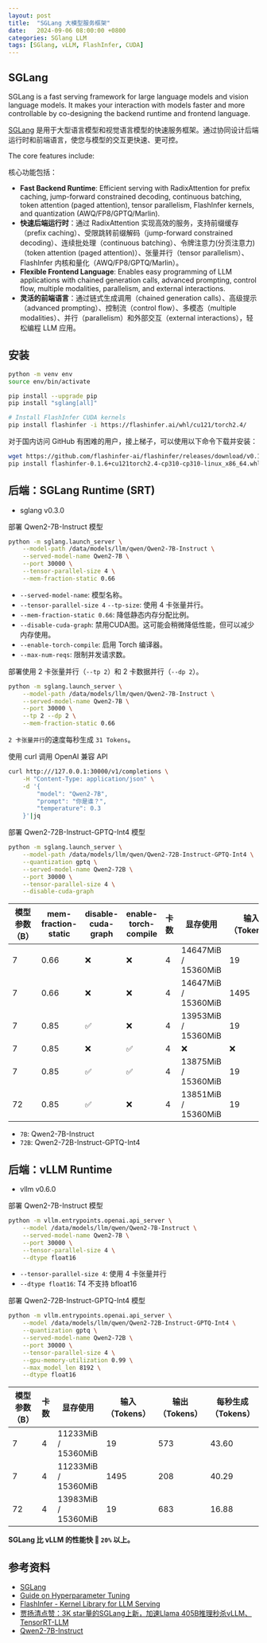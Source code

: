 ```yaml
---
layout: post
title:  "SGLang 大模型服务框架"
date:   2024-09-06 08:00:00 +0800
categories: SGlang LLM
tags: [SGlang, vLLM, FlashInfer, CUDA]
---
```


## SGLang
SGLang is a fast serving framework for large language models and vision language models. It makes your interaction with models faster and more controllable by co-designing the backend runtime and frontend language.

[SGLang](https://github.com/sgl-project/sglang) 是用于大型语言模型和视觉语言模型的快速服务框架。通过协同设计后端运行时和前端语言，使您与模型的交互更快速、更可控。

The core features include:

核心功能包括：
- **Fast Backend Runtime**: Efficient serving with RadixAttention for prefix caching, jump-forward constrained decoding, continuous batching, token attention (paged attention), tensor parallelism, FlashInfer kernels, and quantization (AWQ/FP8/GPTQ/Marlin).
- **快速后端运行时**：通过 RadixAttention 实现高效的服务，支持前缀缓存（prefix caching）、受限跳转前缀解码（jump-forward constrained decoding）、连续批处理（continuous batching）、令牌注意力(分页注意力)（token attention (paged attention)）、张量并行（tensor parallelism）、FlashInfer 内核和量化（AWQ/FP8/GPTQ/Marlin）。
- **Flexible Frontend Language**: Enables easy programming of LLM applications with chained generation calls, advanced prompting, control flow, multiple modalities, parallelism, and external interactions.
- **灵活的前端语言**：通过链式生成调用（chained generation calls）、高级提示（advanced prompting）、控制流（control flow）、多模态（multiple modalities）、并行（parallelism）和外部交互（external interactions），轻松编程 LLM 应用。


## 安装
```bash
python -m venv env
source env/bin/activate

pip install --upgrade pip
pip install "sglang[all]"

# Install FlashInfer CUDA kernels
pip install flashinfer -i https://flashinfer.ai/whl/cu121/torch2.4/
```

对于国内访问 GitHub 有困难的用户，接上梯子，可以使用以下命令下载并安装：

```bash
wget https://github.com/flashinfer-ai/flashinfer/releases/download/v0.1.6/flashinfer-0.1.6%2Bcu121torch2.4-cp310-cp310-linux_x86_64.whl
pip install flashinfer-0.1.6+cu121torch2.4-cp310-cp310-linux_x86_64.whl
```


## 后端：SGLang Runtime (SRT)
- sglang v0.3.0

部署 Qwen2-7B-Instruct 模型

```bash
python -m sglang.launch_server \
    --model-path /data/models/llm/qwen/Qwen2-7B-Instruct \
    --served-model-name Qwen2-7B \
    --port 30000 \
    --tensor-parallel-size 4 \
    --mem-fraction-static 0.66
```
- `--served-model-name`: 模型名称。
- `--tensor-parallel-size 4` `--tp-size`: 使用 4 卡张量并行。
- `--mem-fraction-static 0.66`: 降低静态内存分配比例。
- `--disable-cuda-graph`: 禁用CUDA图。这可能会稍微降低性能，但可以减少内存使用。
- `--enable-torch-compile`: 启用 Torch 编译器。
- `--max-num-reqs`: 限制并发请求数。

部署使用 2 卡张量并行（`--tp 2`）和 2 卡数据并行（`--dp 2`）。

```bash
python -m sglang.launch_server \
    --model-path /data/models/llm/qwen/Qwen2-7B-Instruct \
    --served-model-name Qwen2-7B \
    --port 30000 \
    --tp 2 --dp 2 \
    --mem-fraction-static 0.66
```

`2 卡张量并行`的速度每秒生成 `31 Tokens`。

使用 curl 调用 OpenAI 兼容 API

```bash
curl http:///127.0.0.1:30000/v1/completions \
    -H "Content-Type: application/json" \
    -d '{
        "model": "Qwen2-7B",
        "prompt": "你是谁？",
        "temperature": 0.3
    }'|jq
```

部署 Qwen2-72B-Instruct-GPTQ-Int4 模型

```bash
python -m sglang.launch_server \
    --model-path /data/models/llm/qwen/Qwen2-72B-Instruct-GPTQ-Int4 \
    --quantization gptq \
    --served-model-name Qwen2-72B \
    --port 30000 \
    --tensor-parallel-size 4 \
    --disable-cuda-graph
```

| 模型参数（B） | mem-fraction-static | disable-cuda-graph | enable-torch-compile | 卡数 | 显存使用 | 输入（Tokens） | 输出（Tokens） | 每秒生成（Tokens） |
| --- | --- | --- | --- | --- | --- | --- | --- | --- |
| 7 | 0.66 | ❌ | ❌ | 4 | 14647MiB / 15360MiB |   19 | 781 | 53.54 |
| 7 | 0.66 | ❌ | ❌ | 4 | 14647MiB / 15360MiB | 1495 | 264 | 51.47 |
| 7 | 0.85 | ✅ | ❌ | 4 | 13953MiB / 15360MiB |   19 | 566 | 45.33 |
| 7 | 0.85 | ❌ | ✅ | 4 | ❌ | ❌ | ❌ | ❌ |
| 7 | 0.85 | ✅ | ✅ | 4 | 13875MiB / 15360MiB |   19 | 559 | 47.79 |
| 72 | 0.85 | ✅ | ❌ | 4 | 13851MiB / 15360MiB |  19 | 633 | 16.50 |

- `7B`: Qwen2-7B-Instruct
- `72B`: Qwen2-72B-Instruct-GPTQ-Int4


## 后端：vLLM Runtime
- vllm v0.6.0

部署 Qwen2-7B-Instruct 模型

```bash
python -m vllm.entrypoints.openai.api_server \
    --model /data/models/llm/qwen/Qwen2-7B-Instruct \
    --served-model-name Qwen2-7B \
    --port 30000 \
    --tensor-parallel-size 4 \
    --dtype float16
```
- `--tensor-parallel-size 4`: 使用 4 卡张量并行
- `--dtype float16`: T4 不支持 bfloat16

部署 Qwen2-72B-Instruct-GPTQ-Int4 模型

```bash
python -m vllm.entrypoints.openai.api_server \
    --model /data/models/llm/qwen/Qwen2-72B-Instruct-GPTQ-Int4 \
    --quantization gptq \
    --served-model-name Qwen2-72B \
    --port 30000 \
    --tensor-parallel-size 4 \
    --gpu-memory-utilization 0.99 \
    --max_model_len 8192 \
    --dtype float16
```

| 模型参数（B） | 卡数 | 显存使用 | 输入（Tokens） | 输出（Tokens） | 每秒生成（Tokens） |
| --- | --- | --- | --- | --- | --- |
| 7 | 4 | 11233MiB / 15360MiB | 19 | 573 | 43.60 |
| 7 | 4 | 11233MiB / 15360MiB | 1495 | 208 | 40.29 |
| 72 | 4 | 13983MiB / 15360MiB | 19 | 683 | 16.88 |


**SGLang 比 vLLM 的性能快 🚀 `20%` 以上。**


## 参考资料
- [SGLang](https://github.com/sgl-project/sglang)
- [Guide on Hyperparameter Tuning](https://github.com/sgl-project/sglang/blob/main/docs/en/hyperparameter_tuning.md)
- [FlashInfer - Kernel Library for LLM Serving](https://github.com/flashinfer-ai/flashinfer)
- [贾扬清点赞：3K star量的SGLang上新，加速Llama 405B推理秒杀vLLM、TensorRT-LLM](https://mp.weixin.qq.com/s/FYwguU3USf12Wb5HXaHH3A)
- [Qwen2-7B-Instruct](https://www.modelscope.cn/models/qwen/Qwen2-7B-Instruct)
